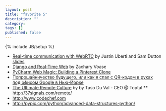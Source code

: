 ```yaml
---
layout: post
title: "favorite 5"
description: ""
category: 
tags: []
published: false
---
```

{% include JB/setup %}

* [Real-time communication with WebRTC](http://www.youtube.com/watch?v=p2HzZkd2A40) by Justin Uberti and Sam Dutton [slides](http://io13webrtc.appspot.com)
* [Django and Real-Time Web](http://klewel.com/conferences/djangocon-2012/index.php?talkID=6) by Zachary Voase
* [PyCharm Web Magic: Building a Pinterest Clone](http://www.youtube.com/watch?v=2geC50roans)
* [Попрошайничество будущего, или как я спал с QR-кодом в руках под офисом Google в Нью-Йорке](http://habrahabr.ru/post/207854/)
* [The Ultimate Remote Culture](http://www.toptal.com/remote/the-ultimate-remote-culture) by by Taso Du Val - CEO @ Toptal 
** http://37signals.com/remote/
* http://www.codechef.com 
* http://pypix.com/python/advanced-data-structures-python/
